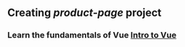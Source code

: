 ## Creating *product-page* project

### Learn the fundamentals of Vue [Intro to Vue](https://www.vuemastery.com/courses/intro-to-vue-js)
